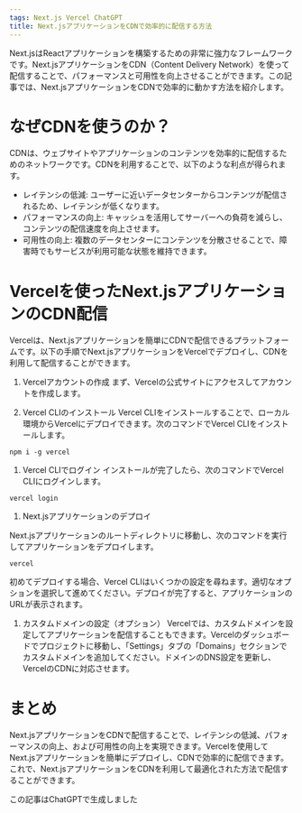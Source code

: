 ```yaml
---
tags: Next.js Vercel ChatGPT
title: Next.jsアプリケーションをCDNで効率的に配信する方法
---
```


Next.jsはReactアプリケーションを構築するための非常に強力なフレームワークです。Next.jsアプリケーションをCDN（Content Delivery Network）を使って配信することで、パフォーマンスと可用性を向上させることができます。この記事では、Next.jsアプリケーションをCDNで効率的に動かす方法を紹介します。

# なぜCDNを使うのか？
CDNは、ウェブサイトやアプリケーションのコンテンツを効率的に配信するためのネットワークです。CDNを利用することで、以下のような利点が得られます。

- レイテンシの低減: ユーザーに近いデータセンターからコンテンツが配信されるため、レイテンシが低くなります。
- パフォーマンスの向上: キャッシュを活用してサーバーへの負荷を減らし、コンテンツの配信速度を向上させます。
- 可用性の向上: 複数のデータセンターにコンテンツを分散させることで、障害時でもサービスが利用可能な状態を維持できます。

# Vercelを使ったNext.jsアプリケーションのCDN配信
Vercelは、Next.jsアプリケーションを簡単にCDNで配信できるプラットフォームです。以下の手順でNext.jsアプリケーションをVercelでデプロイし、CDNを利用して配信することができます。

1. Vercelアカウントの作成
まず、Vercelの公式サイトにアクセスしてアカウントを作成します。

1. Vercel CLIのインストール
Vercel CLIをインストールすることで、ローカル環境からVercelにデプロイできます。次のコマンドでVercel CLIをインストールします。

```
npm i -g vercel
```

1. Vercel CLIでログイン
インストールが完了したら、次のコマンドでVercel CLIにログインします。

```
vercel login
```
1. Next.jsアプリケーションのデプロイ

Next.jsアプリケーションのルートディレクトリに移動し、次のコマンドを実行してアプリケーションをデプロイします。

```
vercel
```

初めてデプロイする場合、Vercel CLIはいくつかの設定を尋ねます。適切なオプションを選択して進めてください。デプロイが完了すると、アプリケーションのURLが表示されます。

1. カスタムドメインの設定（オプション）
Vercelでは、カスタムドメインを設定してアプリケーションを配信することもできます。Vercelのダッシュボードでプロジェクトに移動し、「Settings」タブの「Domains」セクションでカスタムドメインを追加してください。ドメインのDNS設定を更新し、VercelのCDNに対応させます。

# まとめ
Next.jsアプリケーションをCDNで配信することで、レイテンシの低減、パフォーマンスの向上、および可用性の向上を実現できます。Vercelを使用してNext.jsアプリケーションを簡単にデプロイし、CDNで効率的に配信できます。これで、Next.jsアプリケーションをCDNを利用して最適化された方法で配信することができます。

この記事はChatGPTで生成しました
